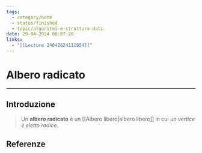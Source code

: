 ```yaml
---
tags:
  - category/note
  - status/finished
  - topic/algoritmi-e-strutture-dati
date: 29-04-2024 00:07:20
links:
  - "[[Lecture 24042024111954]]"
---
```

# Albero radicato
---
## Introduzione
> Un **albero radicato** è un [[Albero libero|albero libero]] in cui _un vertice è eletto radice_.

## Referenze